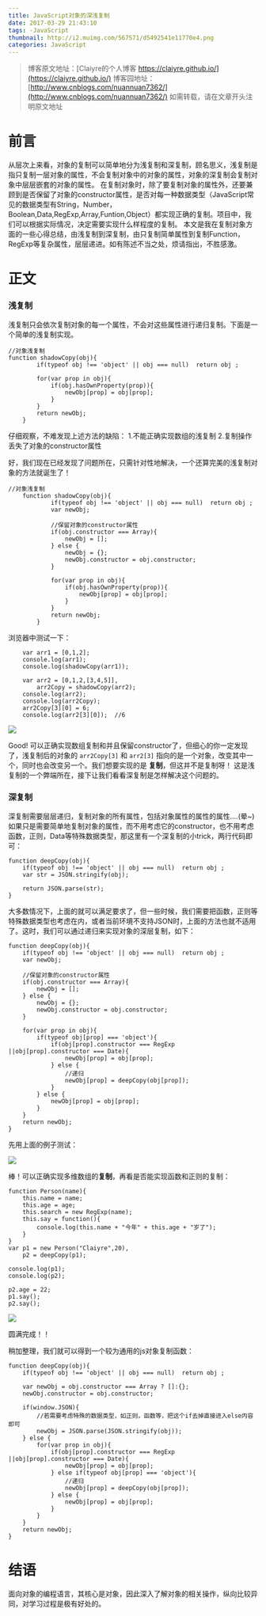 ```yaml
---
title: JavaScript对象的深浅复制
date: 2017-03-29 21:43:10
tags: -JavaScript
thumbnail: http://i2.muimg.com/567571/d5492541e11770e4.png
categories: JavaScript
---
```


>博客原文地址：[Claiyre的个人博客 https://claiyre.github.io/](https://claiyre.github.io/)
>博客园地址：[http://www.cnblogs.com/nuannuan7362/](http://www.cnblogs.com/nuannuan7362/)
>如需转载，请在文章开头注明原文地址



# 前言

从层次上来看，对象的复制可以简单地分为浅复制和深复制，顾名思义，浅复制是指只复制一层对象的属性，不会复制对象中的对象的属性，对象的深复制会复制对象中层层嵌套的对象的属性。
在复制对象时，除了要复制对象的属性外，还要兼顾到是否保留了对象的constructor属性，是否对每一种数据类型（JavaScript常见的数据类型有String，Number，Boolean,Data,RegExp,Array,Funtion,Object）都实现正确的复制。项目中，我们可以根据实际情况，决定需要实现什么样程度的复制。
本文是我在复制对象方面的一些心得总结，由浅复制到深复制，由只复制简单属性到复制Function，RegExp等复杂属性，层层递进。如有陈述不当之处，烦请指出，不胜感激。

<!--more-->

# 正文

### 浅复制

浅复制只会依次复制对象的每一个属性，不会对这些属性进行递归复制。下面是一个简单的浅复制实现。

```
//对象浅复制                                                           
function shadowCopy(obj){
		if(typeof obj !== 'object' || obj === null)  return obj ;

        for(var prop in obj){
            if(obj.hasOwnProperty(prop)){
                newObj[prop] = obj[prop];
            }
        }
        return newObj;
    }
```

仔细观察，不难发现上述方法的缺陷：
  1.不能正确实现数组的浅复制
  2.复制操作丢失了对象的constructor属性

好，我们现在已经发现了问题所在，只需针对性地解决，一个还算完美的浅复制对象的方法就诞生了！

```
//对象浅复制
    function shadowCopy(obj){
            if(typeof obj !== 'object' || obj === null)  return obj ;
            var newObj;

            //保留对象的constructor属性
            if(obj.constructor === Array){
                newObj = [];
            } else {
                newObj = {};
                newObj.constructor = obj.constructor;
            }

            for(var prop in obj){
                if(obj.hasOwnProperty(prop)){
                    newObj[prop] = obj[prop];
                }
            }
            return newObj;
        }
```

浏览器中测试一下：

```
	var arr1 = [0,1,2];
    console.log(arr1);
    console.log(shadowCopy(arr1));
    
    var arr2 = [0,1,2,[3,4,5]],
        arr2Copy = shadowCopy(arr2);
    console.log(arr2);
    console.log(arr2Copy);
    arr2Copy[3][0] = 6;
    console.log(arr2[3][0]);  //6
```

![](http://i4.buimg.com/567571/577c9855b9bf0430.png)

Good! 可以正确实现数组复制和并且保留constructor了，但细心的你一定发现了，浅复制后的对象的 `arr2Copy[3]` 和 `arr2[3]` 指向的是一个对象，改变其中一个，同时也会改变另一个。我们想要实现的是 **复制**，但这并不是复制呀！
这是浅复制的一个弊端所在，接下让我们看看深复制是怎样解决这个问题的。

### 深复制

深复制需要层层递归，复制对象的所有属性，包括对象属性的属性的属性....(晕~)
如果只是需要简单地复制对象的属性，而不用考虑它的constructor，也不用考虑函数，正则，Data等特殊数据类型，那这里有一个深复制的小trick，两行代码即可：

```
function deepCopy(obj){
    if(typeof obj !== 'object' || obj === null)  return obj ;
	var str = JSON.stringify(obj);

	return JSON.parse(str);
}
```

大多数情况下，上面的就可以满足要求了，但一些时候，我们需要把函数，正则等特殊数据类型也考虑在内，或者当前环境不支持JSON时，上面的方法也就不适用了。这时，我们可以通过递归来实现对象的深层复制，如下：

```
function deepCopy(obj){
    if(typeof obj !== 'object' || obj === null)  return obj ;
    var newObj;

    //保留对象的constructor属性
    if(obj.constructor === Array){
        newObj = [];
    } else {
        newObj = {};
        newObj.constructor = obj.constructor;
    }

    for(var prop in obj){
        if(typeof obj[prop] === 'object'){
            if(obj[prop].constructor === RegExp ||obj[prop].constructor === Date){
                newObj[prop] = obj[prop];
            } else {
                //递归
                newObj[prop] = deepCopy(obj[prop]);
            }
        } else {
            newObj[prop] = obj[prop];
        }
    }
    return newObj;
}
```
先用上面的例子测试：

![](http://i1.piimg.com/567571/e86a7c0b5191a6b1.png)

棒！可以正确实现多维数组的**复制**，再看是否能实现函数和正则的复制：

```
function Person(name){
    this.name = name;
    this.age = age;
    this.search = new RegExp(name);
    this.say = function(){
        console.log(this.name + "今年" + this.age + "岁了");
    }
}
var p1 = new Person("Claiyre",20),
    p2 = deepCopy(p1);

console.log(p1);
console.log(p2);

p2.age = 22;
p1.say();
p2.say();

```

![](http://i2.muimg.com/567571/2b2b14b3ad818535.png)

圆满完成！！

稍加整理，我们就可以得到一个较为通用的js对象复制函数：

```
function deepCopy(obj){
    if(typeof obj !== 'object' || obj === null)  return obj ;

    var newObj = obj.constructor === Array ? []:{};
    newObj.constructor = obj.constructor;

    if(window.JSON){
        //若需要考虑特殊的数据类型，如正则，函数等，把这个if去掉直接进入else内容即可
        newObj = JSON.parse(JSON.stringify(obj));
    } else {
        for(var prop in obj){
            if(obj[prop].constructor === RegExp ||obj[prop].constructor === Date){
                newObj[prop] = obj[prop];
            } else if(typeof obj[prop] === 'object'){
                //递归
                newObj[prop] = deepCopy(obj[prop]);
            } else {
                newObj[prop] = obj[prop];
            }
        }
    } 
    return newObj;
}

```


# 结语

面向对象的编程语言，其核心是对象，因此深入了解对象的相关操作，纵向比较异同，对学习过程是极有好处的。